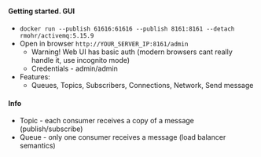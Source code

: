 #### Getting started. GUI
* `docker run --publish 61616:61616 --publish 8161:8161 --detach rmohr/activemq:5.15.9`
* Open in browser `http://YOUR_SERVER_IP:8161/admin`
    * Warning! Web UI has basic auth (modern browsers cant really handle it, use incognito mode)
    * Credentials - admin/admin
* Features:
    * Queues, Topics, Subscribers, Connections, Network, Send message
    
#### Info
* Topic - each consumer receives a copy of a message (publish/subscribe)
* Queue - only one consumer receives a message (load balancer semantics)
